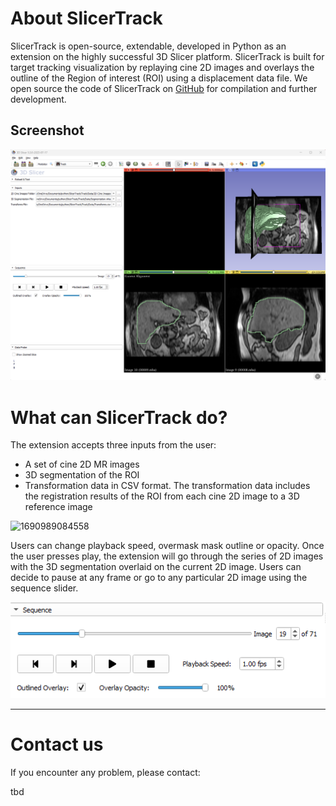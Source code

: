 # About SlicerTrack

SlicerTrack is open-source, extendable, developed in Python as an extension on the highly successful 3D Slicer platform. SlicerTrack is built for target tracking visualization by replaying cine 2D images and overlays the outline of the Region of interest (ROI) using a displacement data file. We open source the code of SlicerTrack on [GitHub](https://github.com/laboratory-for-translational-medicine/SlicerTrack) for compilation and further development.

## Screenshot

![1690989074290](image/index/1690989074290.png)

# What can SlicerTrack do?

The extension accepts three inputs from the user:

- A set of cine 2D MR images
- 3D segmentation of the ROI
- Transformation data in CSV format. The transformation data includes the registration results of the ROI from each cine 2D image to a 3D reference image

![1690989084558](https://file+.vscode-resource.vscode-cdn.net/c%3A/Users/hapha/slicertrack.github.io/image/index/1690989084558.png)

Users can change playback speed, overmask mask outline or opacity. Once the user presses play, the extension will go through the series of 2D images with the 3D segmentation overlaid on the current 2D image. Users can decide to pause at any frame or go to any particular 2D image using the sequence slider.

![1690989120670](image/index/1690989120670.png)

---

# Contact us

If you encounter any problem, please contact:

tbd

